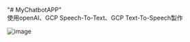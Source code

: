 "# MyChatbotAPP"  
使用openAI、GCP Speech-To-Text、GCP Text-To-Speech製作

![image](https://github.com/C109118205/MyChatbotAPP/assets/85180949/03e00df9-21f4-4fe3-84b8-e2b2511504b5)
